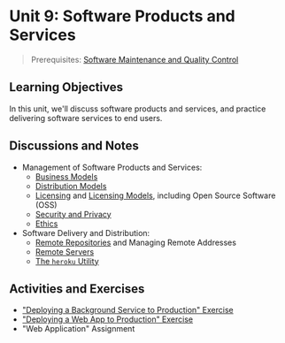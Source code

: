 

# Unit 9: Software Products and Services

> Prerequisites: [Software Maintenance and Quality Control](unit-8.md)

## Learning Objectives

In this unit, we'll discuss software products and services, and practice delivering software services to end users.

## Discussions and Notes

  + Management of Software Products and Services:
    + [Business Models](/notes/software/README.md#business-models)
    + [Distribution Models](/notes/software/README.md#distribution-models)
    + [Licensing](/notes/software/licensing.md) and [Licensing Models](/notes/software/README.md#licensing-models), including Open Source Software (OSS)
    + [Security and Privacy](/notes/info-systems/security-privacy.md)
    + [Ethics](/notes/software/ethics.md)
  + Software Delivery and Distribution:
    + [Remote Repositories](/notes/clis/git.md#remote-repositories) and Managing Remote Addresses
    + [Remote Servers](/notes/hardware/servers.md)
    + [The `heroku` Utility](/notes/clis/heroku.md)

## Activities and Exercises

  + ["Deploying a Background Service to Production" Exercise](/exercises/deploying-services/README.md)
  + ["Deploying a Web App to Production" Exercise](/exercises/deploying-web-apps/README.md)
  + "Web Application" Assignment
